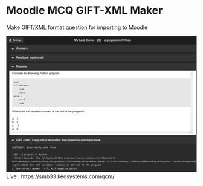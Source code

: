 # Moodle MCQ GIFT-XML Maker
<p>Make GIFT/XML format question for importing to Moodle</p>
<img src="./img/Screenshot_20240227_130103.png" data-canonical-src="Screenshot_20240227_130103.png" width="800" />
Live : https://smb33.keosystems.com/qcm/
